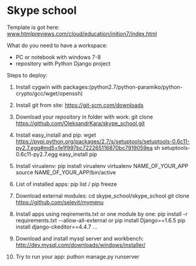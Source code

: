 # Skype school

Template is got here: www.htmlpreviews.com/cloud/education/inition7/index.html

What do you need to have a workspace:
- PC or notebook with windows 7-8
- repository with Python Django project

Steps to deploy:

1. Install cygwin with packages:(python2.7/python-paramiko/python-crypto/gcc/wget/openssh)

2. Install git from site: https://git-scm.com/downloads

3. Download your repository in folder with work:
git clone https://github.com/OleksandrKara/skype_school.git

4. Install easy_install and pip:
wget https://pypi.python.org/packages/2.7/s/setuptools/setuptools-0.6c11-py2.7.egg#md5=fe1f997bc722265116870bc7919059ea
sh setuptools-0.6c11-py2.7.egg
easy_install pip

5. Install virualenv:
pip install virualenv
virtualenv NAME_OF_YOUR_APP
source NAME_OF_YOUR_APP/bin/active
6. List of installed apps:
	pip list / pip freeze
7. Download external modules:
cd skype_school/skype_school
git clone https://github.com/selevit/mymenu
8. Install apps using reqirements.txt or one module by one:
	pip install -r requirements.txt --allow-all-external
	or
	pip install Django==1.6.5
pip install django-ckeditor==4.4.7
	...
9. Download and install mysql server and workbench:
http://dev.mysql.com/downloads/windows/installer/
10. Try to run your app:
puthon manage.py runserver
	
